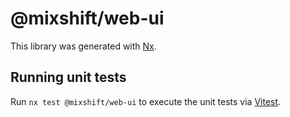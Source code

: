 # @mixshift/web-ui

This library was generated with [Nx](https://nx.dev).

## Running unit tests

Run `nx test @mixshift/web-ui` to execute the unit tests via [Vitest](https://vitest.dev/).
